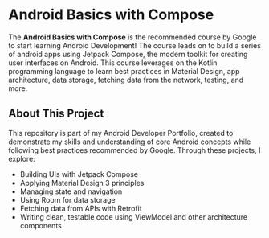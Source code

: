 # Android Basics with Compose
The **Android Basics with Compose** is the recommended course by Google to start learning Android Development! The course leads on to build a series of android apps using Jetpack Compose, the modern toolkit for creating user interfaces on Android. This course leverages on the Kotlin programming language to learn best practices in Material Design, app architecture, data storage, fetching data from the network, testing, and more.

## About This Project
This repository is part of my Android Developer Portfolio, created to demonstrate my skills and understanding of core Android concepts while following best practices recommended by Google.
Through these projects, I explore:
* Building UIs with Jetpack Compose
* Applying Material Design 3 principles
* Managing state and navigation
* Using Room for data storage
* Fetching data from APIs with Retrofit
* Writing clean, testable code using ViewModel and other architecture components


